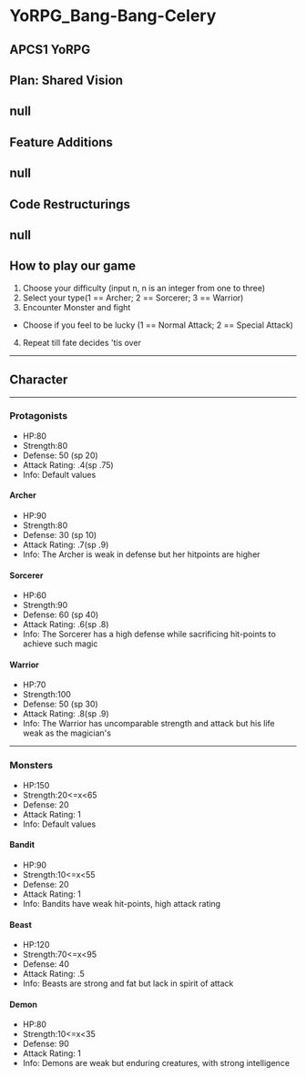 # YoRPG_Bang-Bang-Celery
APCS1 YoRPG
-------------------------------------------------------
## Plan: Shared Vision
null 
------------------------------------------------------- 
## Feature Additions
null
------------------------------------------------------
## Code Restructurings
null
------------------------------------------------------
## How to play our game
1. Choose your difficulty (input n, n is an integer from one to three)
2. Select your type(1 == Archer; 2 == Sorcerer; 3 == Warrior)
3. Encounter Monster and fight
  * Choose if you feel to be lucky (1 == Normal Attack; 2 == Special Attack)
4. Repeat till fate decides 'tis over
  

-----------------------------------------------------
## Character
-------------------------------------------------------
### Protagonists   
* HP:80
* Strength:80
* Defense: 50 (sp 20)
* Attack Rating: .4(sp .75)
* Info: Default values

#### Archer
* HP:90
* Strength:80
* Defense: 30 (sp 10)
* Attack Rating: .7(sp .9)
* Info: The Archer is weak in defense but her hitpoints are higher

#### Sorcerer
* HP:60
* Strength:90
* Defense: 60 (sp 40)
* Attack Rating: .6(sp .8)
* Info: The Sorcerer has a high defense while sacrificing hit-points to achieve such magic

#### Warrior
* HP:70
* Strength:100
* Defense: 50 (sp 30)
* Attack Rating: .8(sp .9)
* Info: The Warrior has uncomparable strength and attack but his life weak as the magician's 
-------------------------------------------------------------
### Monsters
* HP:150
* Strength:20<=x<65
* Defense: 20
* Attack Rating: 1
* Info: Default values


#### Bandit
* HP:90
* Strength:10<=x<55
* Defense: 20
* Attack Rating: 1
* Info: Bandits have weak hit-points, high attack rating 

#### Beast
* HP:120
* Strength:70<=x<95
* Defense: 40
* Attack Rating: .5
* Info: Beasts are strong and fat but lack in spirit of attack 

#### Demon
* HP:80
* Strength:10<=x<35
* Defense: 90
* Attack Rating: 1
* Info: Demons are weak but enduring creatures, with strong intelligence
